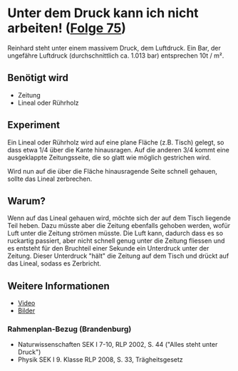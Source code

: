 # Unter dem Druck kann ich nicht arbeiten! ([Folge 75](http://minkorrekt.de/minkorrekt-folge-75-ruehrholz/))

Reinhard steht unter einem massivem Druck, dem Luftdruck. Ein Bar, der ungefähre Luftdruck (durchschnittlich ca. 1.013 bar) entsprechen 10t / m&#178;.

## Benötigt wird
- Zeitung
- Lineal oder Rührholz

## Experiment
Ein Lineal oder Rührholz wird auf eine plane Fläche (z.B. Tisch) gelegt, so dass etwa 1/4 über die Kante hinausragen. Auf die anderen 3/4 kommt eine ausgeklappte Zeitungsseite, die so glatt wie möglich gestrichen wird.

Wird nun auf die über die Fläche hinausragende Seite schnell gehauen, sollte das Lineal zerbrechen.

## Warum?
Wenn auf das Lineal gehauen wird, möchte sich der auf dem Tisch liegende Teil heben. Dazu müsste aber die Zeitung ebenfalls gehoben werden, wofür Luft unter die Zeitung strömen müsste. Die Luft kann, dadurch dass es so ruckartig passiert, aber nicht schnell genug unter die Zeitung fliessen und es entsteht für den Bruchteil einer Sekunde ein Unterdruck unter der Zeitung. Dieser Unterdruck "hält" die Zeitung auf dem Tisch und drückt auf das Lineal, sodass es Zerbricht.

## Weitere Informationen
- [Video](https://www.youtube.com/watch?v=FVzwCQPQ9Mo)
- [Bilder](https://www.dropbox.com/sc/o5928w9kqvp8odt/AABJX99wd6pFBxYVaWoC3-dOa)

### Rahmenplan-Bezug (Brandenburg)
- Naturwissenschaften SEK I 7-10, RLP 2002, S. 44 ("Alles steht unter Druck")
- Physik SEK I 9. Klasse RLP 2008, S. 33, Trägheitsgesetz
